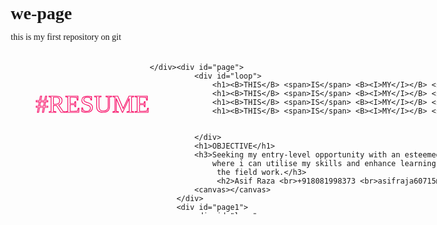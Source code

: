 # we-page
this is my first repository on git
 <!DOCTYPE html>
<html lang="en">
<head>
    <meta charset="UTF-8">
    <meta http-equiv="X-UA-Compatible" content="IE=edge">
    <meta name="viewport" content="width=device-width, initial-scale=1.0">
    <title>3DWeb</title>
   
    
 <style>
 *{
    margin: 0;
    padding: 0;
    box-sizing: border-box;
    font-family: gilroy;
}

html,body{
    height: 100%;
    width: 100%;
}

#main{
    position: relative;
    overflow: hidden;

}
 
#page{
    position: relative;
    height: 100vh;
    width: 100vw;
    background-color: rgb(14, 13, 13);
}
#page1{
    position: relative;
    height: 100vh;
    width: 100vw;
    background-color: rgb(14, 13, 13);
}
#page2{
    position: relative;
    height: 100vh;
    width: 100vw;
    background-color: rgb(14, 13, 13);
}
#page3{
    position: relative;
    height: 100vh;
    width: 100vw;
    background-color: rgb(14, 13, 13);
}

#canvas{
    position: relative;
    z-index: 9;
    max-width: 100vw;
    max-height: 100vh;
}
#loop{
    display: flex;
    position: absolute;
    top: 30%;
    height: 25%;
    width: 100%;
    background-color: rgb(14, 13, 13);
    white-space: nowrap;
    font-size: 80px;
    font-weight: 500%;
    
}
#loop>h1{
    font-weight: 400;
    animation-name: anim;
    animation-duration: 12s;
    animation-timing-function: linear;
    animation-iteration-count: infinite;
    color: rgb(248, 10, 101);

}
#loop>h1>span{
    -webkit-text-stroke: 1.2px rgb(248, 10, 101);
    color:transparent;
    border-radius: 10%;
    
}
@keyframes anim{
    0%{
        transform: translateX(0%);
    }
    100%{
transform: translateX(-100%);
    }
}
#nav{
    display: flex;
    height: 7%;
    width: 100%;
    background-color: transparent;
    position: fixed;
    z-index: 98;
    padding: 5px 40px;
}
#nav>h3{
    -webkit-text-stroke: 1.2px rgb(248, 10, 101);
    font-weight: 400;
    font-size: 40px;
    color: transparent;
    border-radius: 10%;

}
#page>h1{
    position: absolute;
    top: 58%;
    font: 400;
    color: rgb(248, 10, 101);
    left: 5%;
     /* font-size: 30px; */

} 
#page>h3{
    position: absolute;
    top: 58%;
    font-weight: 400;
    color: rgb(248, 10, 101);
    left: 25%;
    font-size: 30px;
}
#page>h2{
    
    position: absolute;
    top: 15%;
    color: rgb(248, 10, 101);
    left: 36%;
    font-size: 30px;

}

</style>
    
</head>
<body>
    <div id="nav">
        <h3>#RESUME</h3>

        
    </div>
    
    

 <div id="mian"></div>
 
    <div id="page">
        <div id="loop">
            <h1><B>THIS</B> <span>IS</span> <B><I>MY</I></B> <span>RESUME! ,</span></h1>
            <h1><B>THIS</B> <span>IS</span> <B><I>MY</I></B> <span>RESUME! ,</span></h1>
            <h1><B>THIS</B> <span>IS</span> <B><I>MY</I></B> <span>RESUME! ,</span></h1>
            <h1><B>THIS</B> <span>IS</span> <B><I>MY</I></B> <span>RESUME! ,</span></h1>
            
           
        </div>
        <h1>OBJECTIVE</h1>
        <h3>Seeking my entry-level opportunity with an esteemed organization <br>
            where i can utilise my skills and enhance learning in<br>
             the field work.</h3>
             <h2>Asif Raza <br>+918081998373 <br>asifraja60715@gmail.com</h2>
        <canvas></canvas>
    </div>
    <div id="page1">
        <div id="loop">
            <h1><B>THIS</B> <span>IS</span> <B><I>MY</I></B> <span>RESUME! ,</span></h1>
            <h1><B>THIS</B> <span>IS</span> <B><I>MY</I></B> <span>RESUME! ,</span></h1>
            <h1><B>THIS</B> <span>IS</span> <B><I>MY</I></B> <span>RESUME! ,</span></h1>
            <h1><B>THIS</B> <span>IS</span> <B><I>MY</I></B> <span>RESUME! ,</span></h1>
            
           
        </div>
    </div>
    <div id="page2">
        <div id="loop">
            <h1><B>THIS</B> <span>IS</span> <B><I>MY</I></B> <span>RESUME! ,</span></h1>
            <h1><B>THIS</B> <span>IS</span> <B><I>MY</I></B> <span>RESUME! ,</span></h1>
            <h1><B>THIS</B> <span>IS</span> <B><I>MY</I></B> <span>RESUME! ,</span></h1>
            <h1><B>THIS</B> <span>IS</span> <B><I>MY</I></B> <span>RESUME! ,</span></h1>
            
           
        </div>
    </div>
    <div id="page3">
        <div id="loop">
            <h1><B>THIS</B> <span>IS</span> <B><I>MY</I></B> <span>RESUME! ,</span></h1>
            <h1><B>THIS</B> <span>IS</span> <B><I>MY</I></B> <span>RESUME! ,</span></h1>
            <h1><B>THIS</B> <span>IS</span> <B><I>MY</I></B> <span>RESUME! ,</span></h1>
            <h1><B>THIS</B> <span>IS</span> <B><I>MY</I></B> <span>RESUME! ,</span></h1>
            
           
        </div>
    </div> 


  
</body>
</html> 
